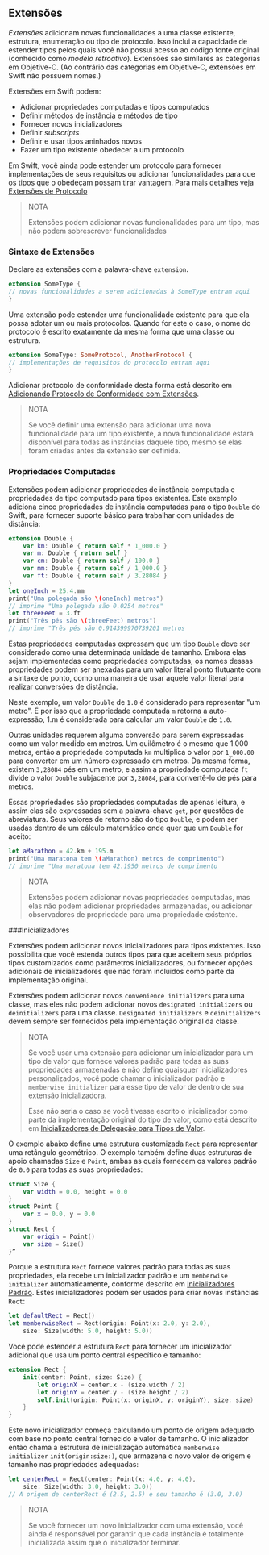 ## Extensões

_Extensões_ adicionam novas funcionalidades a uma classe existente, estrutura, enumeração ou tipo de protocolo. Isso inclui a capacidade de estender tipos pelos quais você não possui acesso ao código fonte original (conhecido como _modelo retroativo_). 
Extensões são similares às categorias em Objetive-C. (Ao contrário das categorias em Objetive-C, extensões em Swift não possuem nomes.) 

Extensões em Swift podem: 

* Adicionar propriedades computadas e tipos computados 
* Definir métodos de instância e métodos de tipo 
* Fornecer novos inicializadores 
* Definir _subscripts_ 
* Definir e usar tipos aninhados novos
* Fazer um tipo existente obedecer a um protocolo 

Em Swift, você ainda pode estender um protocolo para fornecer implementações de seus requisitos ou adicionar funcionalidades para que os tipos que o obedeçam possam tirar vantagem. Para mais detalhes veja [Extensões de Protocolo](guia/protocolos.md#extensoesdeprotocolo) 

> NOTA
>
> Extensões podem adicionar novas funcionalidades para um tipo, mas não podem sobrescrever funcionalidades

### Sintaxe de Extensões 

Declare as extensões com a palavra-chave `extension`. 

```swift 
extension SomeType { 
// novas funcionalidades a serem adicionadas à SomeType entram aqui 
} 
``` 

Uma extensão pode estender uma funcionalidade existente para que ela possa adotar um ou mais protocolos. Quando for este o caso, o nome do protocolo é escrito exatamente da mesma forma que uma classe ou estrutura. 

```swift 
extension SomeType: SomeProtocol, AnotherProtocol { 
// implementações de requisitos do protocolo entram aqui
} 
``` 

Adicionar protocolo de conformidade desta forma está descrito em [Adicionando Protocolo de Conformidade com Extensões](guia/protocolos.md#adicionandoprotocolosdeconformidade). 

> NOTA 
> 
> Se você definir uma extensão para adicionar uma nova funcionalidade para um tipo existente, a nova funcionalidade estará disponível para todas as instâncias daquele tipo, mesmo se elas foram criadas antes da extensão ser definida.

### Propriedades Computadas 

Extensões podem adicionar propriedades de instância computada e propriedades de tipo computado para tipos existentes. Este exemplo adiciona cinco propriedades de instância computadas para o tipo `Double` do Swift, para fornecer suporte básico para trabalhar com unidades de distância: 

```swift 
extension Double { 
    var km: Double { return self * 1_000.0 } 
    var m: Double { return self } 
    var cm: Double { return self / 100.0 } 
    var mm: Double { return self / 1_000.0 } 
    var ft: Double { return self / 3.28084 } 
} 
let oneInch = 25.4.mm 
print("Uma polegada são \(oneInch) metros") 
// imprime "Uma polegada são 0.0254 metros" 
let threeFeet = 3.ft 
print("Três pés são \(threeFeet) metros") 
// imprime "Três pés são 0.914399970739201 metros 
``` 
Estas propriedades computadas expressam que um tipo `Double` deve ser considerado como uma determinada unidade de tamanho. Embora elas sejam implementadas como propriedades computadas, os nomes dessas propriedades podem ser anexadas para um valor literal ponto flutuante com a sintaxe de ponto, como uma maneira de usar aquele valor literal para realizar conversões de distância. 

Neste exemplo, um valor `Double` de `1.0` é considerado para representar "um metro". É por isso que a propriedade computada `m` retorna a auto-expressão, 1.m é considerada para calcular um valor `Double` de `1.0`. 

Outras unidades requerem alguma conversão para serem expressadas como um valor medido em metros. Um quilômetro é o mesmo que 1.000 metros, então a propriedade computada `km` multiplica o valor por `1_000.00` para converter em um número expressado em metros. Da mesma forma, existem `3,28084` pés em um metro, e assim a propriedade computada `ft` divide o valor `Double` subjacente por `3,28084`, para convertê-lo de pés para metros. 

Essas propriedades são propriedades computadas de apenas leitura, e assim elas são expressadas sem a palavra-chave `get`, por questões de abreviatura. Seus valores de retorno são do tipo `Double`, e podem ser usadas dentro de um cálculo matemático onde quer que um `Double` for aceito: 

```swift 
let aMarathon = 42.km + 195.m 
print("Uma maratona tem \(aMarathon) metros de comprimento") 
// imprime "Uma maratona tem 42.1950 metros de comprimento 
``` 

> NOTA 
> 
> Extensões podem adicionar novas propriedades computadas, mas elas não podem adicionar propriedades armazenadas, ou adicionar observadores de propriedade para uma propriedade existente.

###Inicializadores

Extensões podem adicionar novos inicializadores para tipos existentes. Isso possibilita que você estenda outros tipos para que aceitem seus próprios tipos customizados como parâmetros inicializadores, ou fornecer opções adicionais de inicializadores que não foram incluidos como parte da implementação original.

Extensões podem adicionar novos `convenience initializers` para uma classe, mas eles não podem adicionar novos `designated initializers` ou `deinitializers` para uma classe.
`Designated initializers` e `deinitializers` devem sempre ser fornecidos pela implementação original da classe. 

> NOTA 
> 
> Se você usar uma extensão para adicionar um inicializador para um tipo de valor que fornece valores padrão para todas as suas propriedades armazenadas e não define quaisquer inicializadores personalizados, você pode chamar o inicializador padrão e `memberwise initializer` para esse tipo de valor de dentro de sua extensão inicializadora. 
> 
> Esse não seria o caso se você tivesse escrito o inicializador como parte da implementação original do tipo de valor, como está descrito em [Inicializadores de Delegação para Tipos de Valor](guia/initialization#InicializadoresDeDelegacaoParaTiposDeValor).

O exemplo abaixo define uma estrutura customizada `Rect` para representar uma retângulo geométrico. O exemplo também define duas estruturas de apoio chamadas `Size` e `Point`, ambas as quais fornecem os valores padrão de `0.0` para todas as suas propriedades:


```swift 
struct Size {
    var width = 0.0, height = 0.0
}
struct Point {
    var x = 0.0, y = 0.0
}
struct Rect {
    var origin = Point()
    var size = Size()
}”
```

Porque a estrutura `Rect` fornece valores padrão para todas as suas propriedades, ela recebe um inicializador padrão e um `memberwise initializer` automaticamente, conforme descrito em [Inicializadores Padrão](guia/initialization#InicializadoresPadrao). Estes inicializadores podem ser usados para criar novas instâncias `Rect`:

```swift 
let defaultRect = Rect()
let memberwiseRect = Rect(origin: Point(x: 2.0, y: 2.0),
    size: Size(width: 5.0, height: 5.0)) 
```

Você pode estender a estrutura `Rect` para fornecer um inicializador adicional que usa um ponto central específico e tamanho:

```swift 
extension Rect {
    init(center: Point, size: Size) {
        let originX = center.x - (size.width / 2)
        let originY = center.y - (size.height / 2)
        self.init(origin: Point(x: originX, y: originY), size: size)
    }
}
```
Este novo inicializador começa calculando um ponto de origem adequado com base no ponto central fornecido e valor de tamanho. O inicializador então chama a estrutura de inicialização automática `memberwise initializer` `init(origin:size:)`, que armazena o novo valor de origem e tamanho nas propriedades adequadas:

```swift 
let centerRect = Rect(center: Point(x: 4.0, y: 4.0),
    size: Size(width: 3.0, height: 3.0))
// A origem de centerRect é (2.5, 2.5) e seu tamanho é (3.0, 3.0)
```

> NOTA 
> 
> Se você fornecer um novo inicializador com uma extensão, você ainda é responsável por garantir que cada instância é totalmente inicializada assim que o inicializador terminar.